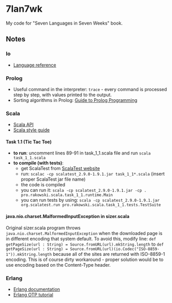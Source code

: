 # 7lan7wk

My code for "Seven Languages in Seven Weeks" book.

## Notes

### Io

* [Language reference](http://iolanguage.org/scm/io/docs/reference/)

### Prolog

* Useful command in the interpreter: `trace` - every command is processed step by step, with values printed to the output.
* Sorting algorithms in Prolog: [Guide to Prolog Programming](http://kti.mff.cuni.cz/~bartak/prolog/sorting.html)

### Scala

* [Scala API](http://www.scala-lang.org/api/current/index.html#package)
* [Scala style guide](http://docs.scala-lang.org/style/)

#### Task 1.1 (Tic Tac Toe)

* **to run**: uncomment lines 89-91 in task_1_1.scala file and run `scala task_1_1.scala`
* **to compile (with tests)**:
    * get ScalaTest from [ScalaTest website](http://www.scalatest.org/download)
    * run: `scalac -cp scalatest_2.9.0-1.9.1.jar task_1_1*.scala` (insert proper ScalaTest jar file name)
    * the code is compiled
    * you can run it: `scala -cp scalatest_2.9.0-1.9.1.jar -cp . pro.rakowski.scala.task_1_1.runtime.Main`
    * you can run tests by using: `scala -cp scalatest_2.9.0-1.9.1.jar org.scalatest.run pro.rakowski.scala.task_1_1.tests.TestSuite`

#### java.nio.charset.MalformedInputException in sizer.scala

Original sizer.scala program throws `java.nio.charset.MalformedInputException` when the downloaded page is in different encoding that system default. To avoid this, modify line:
`def getPageSize(url : String) = Source.fromURL(url).mkString.length`
to
`def getPageSize(url : String) = Source.fromURL(url)(io.Codec("ISO-8859-1")).mkString.length`
because all of the sites are returned with ISO-8859-1 encoding. This is of course dirty workaround - proper solution would be to use encoding based on the Content-Type header.

### Erlang

* [Erlang documentation](http://www.erlang.org/doc/)
* [Erlang OTP tutorial](http://blog.bot.co.za/en/article/349/an-erlang-otp-tutorial-for-beginners)
